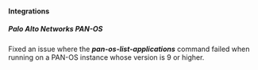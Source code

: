 
#### Integrations
##### Palo Alto Networks PAN-OS
Fixed an issue where the ***pan-os-list-applications*** command failed when running on a PAN-OS instance whose version is 9 or higher.

